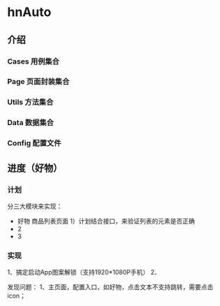 # hnAuto

## 介绍

### Cases 用例集合

### Page 页面封装集合

### Utils 方法集合

### Data 数据集合

### Config 配置文件

## 进度（好物）

### 计划
分三大模块来实现：
+ 好物 商品列表页面
    1）计划结合接口，来验证列表的元素是否正确
+ 2
+ 3

### 实现
1、搞定启动App图案解锁（支持1920*1080P手机）
2、


发现问题：
1、主页面，配置入口，如好物，点击文本不支持跳转，需要点击icon；
